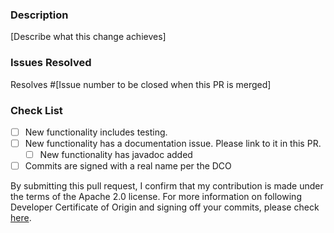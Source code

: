 ### Description
[Describe what this change achieves]
 
### Issues Resolved
Resolves #[Issue number to be closed when this PR is merged]
 
### Check List
- [ ] New functionality includes testing.
- [ ] New functionality has a documentation issue. Please link to it in this PR.
  - [ ] New functionality has javadoc added
- [ ] Commits are signed with a real name per the DCO

By submitting this pull request, I confirm that my contribution is made under the terms of the Apache 2.0 license.
For more information on following Developer Certificate of Origin and signing off your commits, please check [here](https://github.com/opensearch-project/data-prepper/blob/main/CONTRIBUTING.md).
